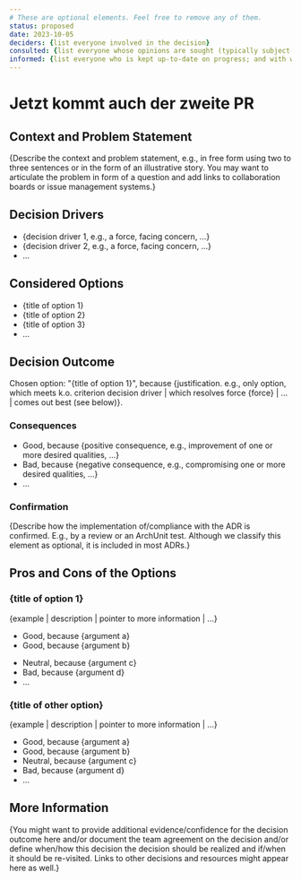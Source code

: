 ```yaml
---
# These are optional elements. Feel free to remove any of them.
status: proposed
date: 2023-10-05
deciders: {list everyone involved in the decision}
consulted: {list everyone whose opinions are sought (typically subject-matter experts); and with whom there is a two-way communication}
informed: {list everyone who is kept up-to-date on progress; and with whom there is a one-way communication}
---
```


# Jetzt kommt auch der zweite PR

## Context and Problem Statement

{Describe the context and problem statement, e.g., in free form using two to three sentences or in the form of an illustrative story.
 You may want to articulate the problem in form of a question and add links to collaboration boards or issue management systems.}

<!-- This is an optional element. Feel free to remove. -->
## Decision Drivers

* {decision driver 1, e.g., a force, facing concern, …}
* {decision driver 2, e.g., a force, facing concern, …}
* … <!-- numbers of drivers can vary -->

## Considered Options

* {title of option 1}
* {title of option 2}
* {title of option 3}
* … <!-- numbers of options can vary -->

## Decision Outcome

Chosen option: "{title of option 1}", because
{justification. e.g., only option, which meets k.o. criterion decision driver | which resolves force {force} | … | comes out best (see below)}.

<!-- This is an optional element. Feel free to remove. -->
### Consequences

* Good, because {positive consequence, e.g., improvement of one or more desired qualities, …}
* Bad, because {negative consequence, e.g., compromising one or more desired qualities, …}
* … <!-- numbers of consequences can vary -->

<!-- This is an optional element. Feel free to remove. -->
### Confirmation

{Describe how the implementation of/compliance with the ADR is confirmed. E.g., by a review or an ArchUnit test.
 Although we classify this element as optional, it is included in most ADRs.}

<!-- This is an optional element. Feel free to remove. -->
## Pros and Cons of the Options

### {title of option 1}

<!-- This is an optional sub element. Feel free to remove. -->
{example | description | pointer to more information | …}

* Good, because {argument a}
* Good, because {argument b}
<!-- use "neutral" if the given argument weights neither for good nor bad -->
* Neutral, because {argument c}
* Bad, because {argument d}
* … <!-- numbers of pros and cons can vary -->

### {title of other option}

{example | description | pointer to more information | …}

* Good, because {argument a}
* Good, because {argument b}
* Neutral, because {argument c}
* Bad, because {argument d}
* …

<!-- This is an optional element. Feel free to remove. -->
## More Information

{You might want to provide additional evidence/confidence for the decision outcome here and/or
 document the team agreement on the decision and/or
 define when/how this decision the decision should be realized and if/when it should be re-visited.
Links to other decisions and resources might appear here as well.}